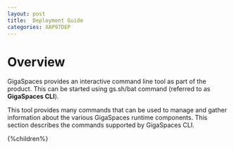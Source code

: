 ```yaml
---
layout: post
title:  Deployment Guide
categories: XAP97DEP
---
```




# Overview

GigaSpaces provides an interactive command line tool as part of the product. This can be started using gs.sh/bat command (referred to as **GigaSpaces CLI**).

This tool provides many commands that can be used to manage and gather information about the various GigaSpaces runtime components. This section describes the commands supported by GigaSpaces CLI.

{%children%}

